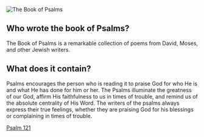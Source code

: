 ![The Book of Psalms](https://encrypted-tbn0.gstatic.com/images?q=tbn:ANd9GcQcz8zuePGpP6WeHeYc5hA1n3XvozYrouSI7A&usqp=CAU)

## Who wrote the book of Psalms?
The Book of Psalms is a remarkable collection of poems from David, Moses, and other Jewish writers.

## What does it contain?
Psalms encourages the person who is reading it to praise God for who He is and what He has done for him or her. The Psalms illuminate the greatness of our God, affirm His faithfulness to us in times of trouble, and remind us of the absolute centrality of His Word. The writers of the psalms always express their true feelings, whether they are praising God for his blessings or complaining in times of trouble.

[Psalm 121](/chapters/Psalm121.md)
